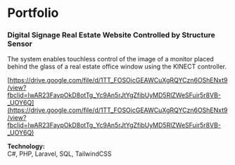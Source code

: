 # Portfolio

### Digital Signage Real Estate Website Controlled by Structure Sensor

The system enables touchless control of the image of a monitor placed behind the glass of a real estate office window using the KINECT controller.

[https://drive.google.com/file/d/1TT_FOSOicGEAWCuXgRQYCzn6OShENxt9/view?fbclid=IwAR23FaypOkD8otTg_Yc9An5rJtYgZfibUyMD5RlZWeSFuir5r8VB-_UOY6Q](https://drive.google.com/file/d/1TT_FOSOicGEAWCuXgRQYCzn6OShENxt9/view?fbclid=IwAR23FaypOkD8otTg_Yc9An5rJtYgZfibUyMD5RlZWeSFuir5r8VB-_UOY6Q)

**Technology:**  
C#, PHP, Laravel, SQL, TailwindCSS
